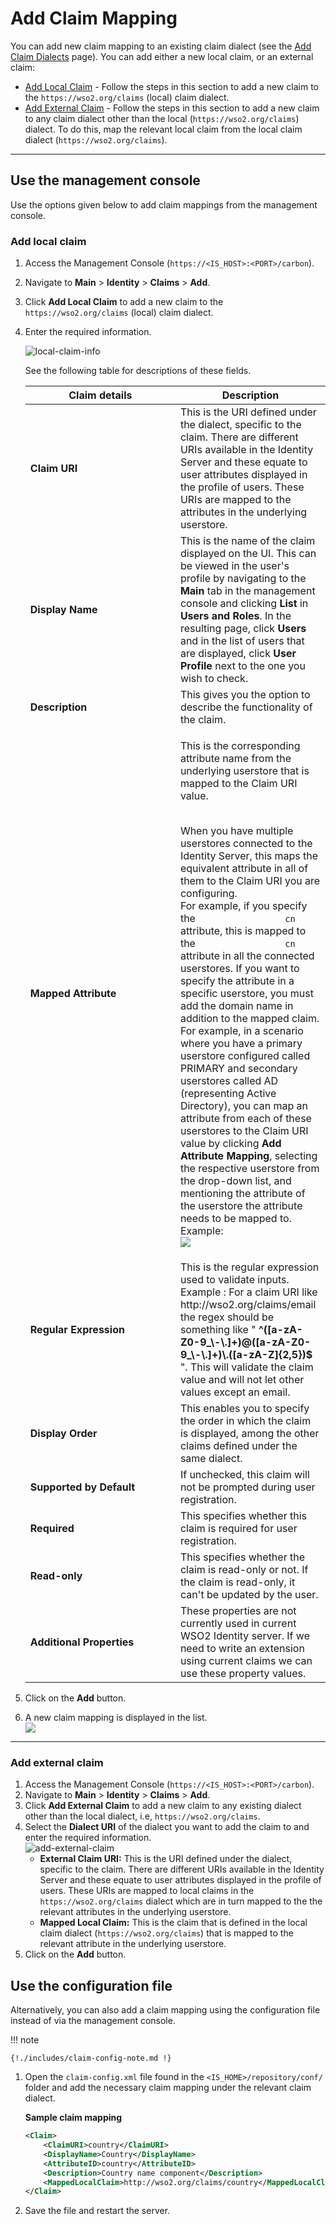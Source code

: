 # Add Claim Mapping

You can add new claim mapping to an existing claim dialect (see the
[Add Claim Dialects]({{base_path}}/guides/dialects/add-claim-dialects) page). You can add either a new local claim, or an external claim:

-   [Add Local Claim](#add-local-claim) - Follow the
    steps in this section to add a new claim to the
    `https://wso2.org/claims` (local) claim dialect.
-   [Add External Claim](#add-external-claim) - Follow
    the steps in this section to add a new claim to any claim dialect
    other than the local (`https://wso2.org/claims`) dialect. To do this,
    map the relevant local claim from the local claim dialect (`https://wso2.org/claims`).

---

## Use the management console

Use the options given below to add claim mappings from the management console.

### Add local claim

1.  Access the Management Console (`https://<IS_HOST>:<PORT>/carbon`).
2.  Navigate to **Main** > **Identity** > **Claims** > **Add**.
3.  Click **Add Local Claim** to add a new claim to the
    `https://wso2.org/claims` (local) claim dialect.

4.  Enter the required information.  

    ![local-claim-info]({{base_path}}/assets/img/guides/local-claim-info.png) 

    See the following table for descriptions of these fields.

    <table>
    <colgroup>
    <col style="width: 50%" />
    <col style="width: 50%" />
    </colgroup>
    <thead>
    <tr class="header">
    <th>Claim details</th>
    <th>Description</th>
    </tr>
    </thead>
    <tbody>
    <tr class="odd">
    <td><strong>Claim URI</strong></td>
    <td>This is the URI defined under the dialect, specific to the claim. There are different URIs available in the Identity Server and these equate to user attributes displayed in the profile of users. These URIs are mapped to the attributes in the underlying userstore.</td>
    </tr>
    <tr class="even">
    <td><strong>Display Name</strong></td>
    <td>This is the name of the claim displayed on the UI. This can be viewed in the user's profile by navigating to the <strong>Main</strong> tab in the management console and clicking <strong>List</strong> in <strong>Users and Roles</strong>. In the resulting page, click <strong>Users</strong> and in the list of users that are displayed, click <strong>User Profile</strong> next to the one you wish to check.</td>
    </tr>
    <tr class="odd">
    <td><strong>Description</strong></td>
    <td>This gives you the option to describe the functionality of the claim.</td>
    </tr>
    <tr class="even">
    <td><strong>Mapped Attribute</strong></td>
    <td><div class="content-wrapper">
    <p>This is the corresponding attribute name from the underlying userstore that is mapped to the Claim URI value.<br />
    <br />
    </p>
    <p>When you have multiple userstores connected to the Identity Server, this maps the equivalent attribute in all of them to the Claim URI you are configuring.<br />
    For example, if you specify the <code>                 cn                </code> attribute, this is mapped to the <code>                 cn                </code> attribute in all the connected userstores. If you want to specify the attribute in a specific userstore, you must add the domain name in addition to the mapped claim. For example, in a scenario where you have a primary userstore configured called PRIMARY and secondary userstores called AD (representing Active Directory), you can map an attribute from each of these userstores to the Claim URI value by clicking <strong>Add Attribute Mapping</strong>, selecting the respective userstore from the drop-down list, and mentioning the attribute of the userstore the attribute needs to be mapped to.<br />
    Example:<br />
    <img src="{{base_path}}/assets/img/guides/map-attribute.png"/></p>
    </div></td>
    </tr>
    <tr class="odd">
    <td><strong>Regular Expression</strong></td>
    <td>This is the regular expression used to validate inputs. Example : For a claim URI like http://wso2.org/claims/email the regex should be something like " <strong>^([a-zA-Z0-9_\-\.]+)@([a-zA-Z0-9_\-\.]+)\.([a-zA-Z]{2,5})$</strong> ". This will validate the claim value and will not let other values except an email.</td>
    </tr>
    <tr class="even">
    <td><strong>Display Order</strong></td>
    <td>This enables you to specify the order in which the claim is displayed, among the other claims defined under the same dialect.</td>
    </tr>
    <tr class="odd">
    <td><strong>Supported by Default</strong></td>
    <td>If unchecked, this claim will not be prompted during user registration.</td>
    </tr>
    <tr class="even">
    <td><strong>Required</strong></td>
    <td>This specifies whether this claim is required for user registration.</td>
    </tr>
    <tr class="odd">
    <td><strong>Read-only</strong></td>
    <td>This specifies whether the claim is read-only or not. If the claim is read-only, it can't be updated by the user.</td>
    </tr>
    <tr class="even">
    <td><strong>Additional Properties</strong></td>
    <td>These properties are not currently used in current WSO2 Identity server. If we need to write an extension using current claims we can use these property values.</td>
    </tr>
    </tbody>
    </table>

5.  Click on the **Add** button.
6.  A new claim mapping is displayed in the list.  
    ![]({{base_path}}/assets/img/guides/edit-claim-link.png)

----

### Add external claim

1.  Access the Management Console (`https://<IS_HOST>:<PORT>/carbon`).
2.  Navigate to **Main** > **Identity** > **Claims** > **Add**.
3.  Click **Add External Claim** to add a new claim to any existing
    dialect other than the local dialect, i.e, `https://wso2.org/claims`.
4.  Select the **Dialect URI** of the dialect you want to add the claim
    to and enter the required information.  
    ![add-external-claim]({{base_path}}/assets/img/guides/add-external-claim.png) 
    -   **External Claim URI:** This is the URI defined under the
        dialect, specific to the claim. There are different URIs
        available in the Identity Server and these equate to user
        attributes displayed in the profile of users. These URIs are
        mapped to local claims in the `https://wso2.org/claims` dialect
        which are in turn mapped to the the relevant attributes in the
        underlying userstore.
    -   **Mapped Local Claim:** This is the claim that is defined in the
        local claim dialect (`https://wso2.org/claims`) that is mapped
        to the relevant attribute in the underlying userstore.
5.  Click on the **Add** button.

## Use the configuration file
    
Alternatively, you can also add a claim mapping using the configuration file instead of via the management console.

!!! note
    
    {!./includes/claim-config-note.md !}
    
1.  Open the `claim-config.xml` file found in the
    `<IS_HOME>/repository/conf/` folder and add the
    necessary claim mapping under the relevant claim dialect.

    **Sample claim mapping**

    ``` xml
    <Claim>
        <ClaimURI>country</ClaimURI>
        <DisplayName>Country</DisplayName>
        <AttributeID>country</AttributeID>
        <Description>Country name component</Description>
        <MappedLocalClaim>http://wso2.org/claims/country</MappedLocalClaim>
    </Claim>
    ```

2.  Save the file and restart the server.
            

